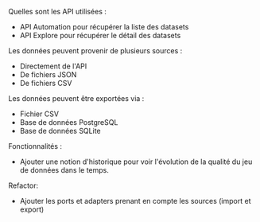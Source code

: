 Quelles sont les API utilisées : 
- API Automation pour récupérer la liste des datasets
- API Explore pour récupérer le détail des datasets

Les données peuvent provenir de plusieurs sources : 
- Directement de l'API
- De fichiers JSON
- De fichiers CSV

Les données peuvent être exportées via : 
- Fichier CSV
- Base de données PostgreSQL
- Base de données SQLite

Fonctionnalités : 
- Ajouter une notion d'historique pour voir l'évolution de la qualité du jeu de données dans le temps.

Refactor: 
- Ajouter les ports et adapters prenant en compte les sources (import et export)